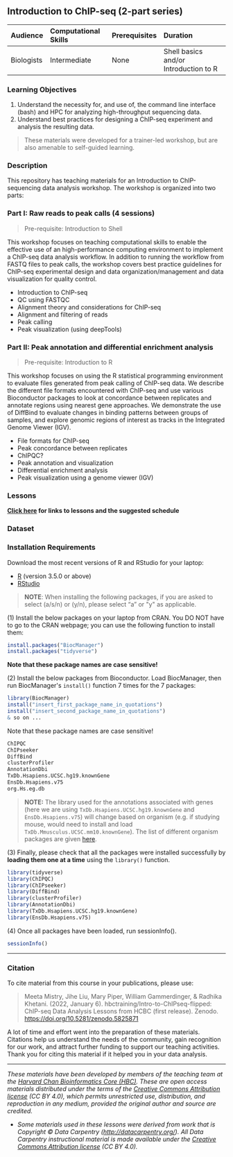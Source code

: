 ## Introduction to ChIP-seq (2-part series)


| Audience | Computational Skills | Prerequisites | Duration |
:----------|:----------|:----------|:----------|
| Biologists | Intermediate | None | Shell basics and/or Introduction to R |


### Learning Objectives

1.	Understand the necessity for, and use of, the command line interface (bash) and HPC for analyzing high-throughput sequencing data.
2.	Understand best practices for designing a ChIP-seq experiment and analysis the resulting data.

> These materials were developed for a trainer-led workshop, but are also amenable to self-guided learning.

### Description

This repository has teaching materials for an Introduction to ChIP-sequencing data analysis workshop. The workshop is organized into two parts:

### Part I: Raw reads to peak calls (4 sessions)
> Pre-requisite: Introduction to Shell

This workshop focuses on teaching computational skills to enable the effective use of an high-performance computing environment to implement a ChIP-seq data analysis workflow. In addition to running the workflow from FASTQ files to peak calls, the workshop covers best practice guidelines for ChIP-seq experimental design and data organization/management and data visualization for quality control.

* Introduction to ChIP-seq
* QC using FASTQC
* Alignment theory and considerations for ChIP-seq
* Alignment and filtering of reads
* Peak calling
* Peak visualization (using deepTools)
  
### Part II: Peak annotation and differential enrichment analysis
> Pre-requisite: Introduction to R

This workshop focuses on using the R statistical programming environment to evaluate files generated from peak calling of ChIP-seq data. We describe the different file formats encountered with ChIP-seq and use various Bioconductor packages to look at concordance between replicates and annotate regions using nearest gene approaches. We demonstrate the use of DiffBind to evaluate changes in binding patterns between groups of samples, and explore genomic regions of interest as tracks in the Integrated Genome Viewer (IGV).

* File formats for ChIP-seq
* Peak concordance between replicates
* ChIPQC?
* Peak annotation and visualization
* Differential enrichment analysis
* Peak visualization using a genome viewer (IGV)


### Lessons
**[Click here](schedule/README.md) for links to lessons and the suggested schedule**

### Dataset

### Installation Requirements

Download the most recent versions of R and RStudio for your laptop:

 - [R](http://lib.stat.cmu.edu/R/CRAN/) (version 3.5.0 or above)
 - [RStudio](https://www.rstudio.com/products/rstudio/download/#download)
 
> **NOTE**: When installing the following packages, if you are asked to select (a/s/n) or (y/n), please select “a” or "y" as applicable.

(1) Install the below packages on your laptop from CRAN. You DO NOT have to go to the CRAN webpage; you can use the following function to install them:


```r
install.packages("BiocManager")
install.packages("tidyverse")
```

**Note that these package names are case sensitive!**


(2) Install the below packages from Bioconductor. Load BiocManager, then run BiocManager's `install()` function 7 times for the 7 packages:

```r
library(BiocManager)
install("insert_first_package_name_in_quotations")
install("insert_second_package_name_in_quotations")
& so on ...
```

Note that these package names are case sensitive!

```r
ChIPQC
ChIPseeker
DiffBind
clusterProfiler
AnnotationDbi
TxDb.Hsapiens.UCSC.hg19.knownGene
EnsDb.Hsapiens.v75
org.Hs.eg.db
```

> **NOTE:** The library used for the annotations associated with genes (here we are using `TxDb.Hsapiens.UCSC.hg19.knownGene` and `EnsDb.Hsapiens.v75`) will change based on organism (e.g. if studying mouse, would need to install and load `TxDb.Mmusculus.UCSC.mm10.knownGene`). The list of different organism packages are given [here](https://github.com/hbctraining/Training-modules/raw/master/DGE-functional-analysis/img/available_annotations.png).

(3) Finally, please check that all the packages were installed successfully by **loading them one at a time** using the `library()` function.  

```r
library(tidyverse)
library(ChIPQC)
library(ChIPseeker)
library(DiffBind)
library(clusterProfiler)
library(AnnotationDbi)
library(TxDb.Hsapiens.UCSC.hg19.knownGene)
library(EnsDb.Hsapiens.v75)
```

(4) Once all packages have been loaded, run sessionInfo().  

```r
sessionInfo()
```

---

### Citation

To cite material from this course in your publications, please use:

> Meeta Mistry, Jihe Liu, Mary Piper, William Gammerdinger, & Radhika Khetani. (2022, January 6). hbctraining/Intro-to-ChIPseq-flipped: ChIP-seq Data Analysis Lessons from HCBC (first release). Zenodo. https://doi.org/10.5281/zenodo.5825871

A lot of time and effort went into the preparation of these materials. Citations help us understand the needs of the community, gain recognition for our work, and attract further funding to support our teaching activities. Thank you for citing this material if it helped you in your data analysis.

---

*These materials have been developed by members of the teaching team at the [Harvard Chan Bioinformatics Core (HBC)](http://bioinformatics.sph.harvard.edu/). These are open access materials distributed under the terms of the [Creative Commons Attribution license](https://creativecommons.org/licenses/by/4.0/) (CC BY 4.0), which permits unrestricted use, distribution, and reproduction in any medium, provided the original author and source are credited.*

* *Some materials used in these lessons were derived from work that is Copyright © Data Carpentry (http://datacarpentry.org/). 
All Data Carpentry instructional material is made available under the [Creative Commons Attribution license](https://creativecommons.org/licenses/by/4.0/) (CC BY 4.0).*

